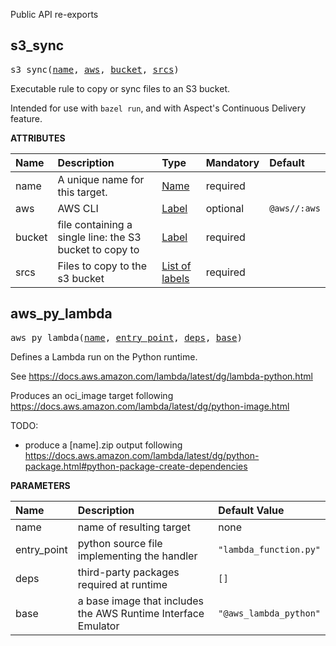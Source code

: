 <!-- Generated with Stardoc: http://skydoc.bazel.build -->

Public API re-exports

<a id="s3_sync"></a>

## s3_sync

<pre>
s3_sync(<a href="#s3_sync-name">name</a>, <a href="#s3_sync-aws">aws</a>, <a href="#s3_sync-bucket">bucket</a>, <a href="#s3_sync-srcs">srcs</a>)
</pre>

Executable rule to copy or sync files to an S3 bucket.

Intended for use with `bazel run`, and with Aspect's Continuous Delivery feature.


**ATTRIBUTES**


| Name  | Description | Type | Mandatory | Default |
| :------------- | :------------- | :------------- | :------------- | :------------- |
| <a id="s3_sync-name"></a>name |  A unique name for this target.   | <a href="https://bazel.build/concepts/labels#target-names">Name</a> | required |  |
| <a id="s3_sync-aws"></a>aws |  AWS CLI   | <a href="https://bazel.build/concepts/labels">Label</a> | optional | <code>@aws//:aws</code> |
| <a id="s3_sync-bucket"></a>bucket |  file containing a single line: the S3 bucket to copy to   | <a href="https://bazel.build/concepts/labels">Label</a> | required |  |
| <a id="s3_sync-srcs"></a>srcs |  Files to copy to the s3 bucket   | <a href="https://bazel.build/concepts/labels">List of labels</a> | required |  |


<a id="aws_py_lambda"></a>

## aws_py_lambda

<pre>
aws_py_lambda(<a href="#aws_py_lambda-name">name</a>, <a href="#aws_py_lambda-entry_point">entry_point</a>, <a href="#aws_py_lambda-deps">deps</a>, <a href="#aws_py_lambda-base">base</a>)
</pre>

Defines a Lambda run on the Python runtime.

See https://docs.aws.amazon.com/lambda/latest/dg/lambda-python.html

Produces an oci_image target following https://docs.aws.amazon.com/lambda/latest/dg/python-image.html

TODO:
- produce a [name].zip output following https://docs.aws.amazon.com/lambda/latest/dg/python-package.html#python-package-create-dependencies


**PARAMETERS**


| Name  | Description | Default Value |
| :------------- | :------------- | :------------- |
| <a id="aws_py_lambda-name"></a>name |  name of resulting target   |  none |
| <a id="aws_py_lambda-entry_point"></a>entry_point |  python source file implementing the handler   |  <code>"lambda_function.py"</code> |
| <a id="aws_py_lambda-deps"></a>deps |  third-party packages required at runtime   |  <code>[]</code> |
| <a id="aws_py_lambda-base"></a>base |  a base image that includes the AWS Runtime Interface Emulator   |  <code>"@aws_lambda_python"</code> |


